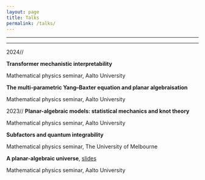 ```yaml
---
layout: page
title: Talks
permalink: /talks/
---
```


---
---

2024//

**Transformer mechanistic interpretability**

Mathematical physics seminar, Aalto University

**The multi-parametric Yang–Baxter equation and planar algebraisation**

Mathematical physics seminar, Aalto University


2023//
**Planar-algebraic models: statistical mechanics and knot theory**

Mathematical physics seminar, Aalto University

**Subfactors and quantum integrability**

Mathematical physics seminar, The University of Melbourne

**A planar-algebraic universe**, [slides](https://xavierponcini.github.io/pdfs/PAU_slides.pdf)

Mathematical physics seminar, Aalto University
